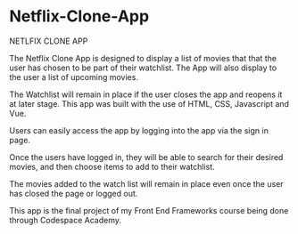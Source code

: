 # Netflix-Clone-App
NETLFIX CLONE APP

The Netflix Clone App is designed to display a list of movies that that the user has chosen to be part of their watchlist. The App will also display to the user a list of upcoming movies.  

The Watchlist will remain in place if the user closes the app and reopens it at later stage. This app was built with the use of HTML, CSS, Javascript and Vue.

Users can easily access the app by logging into the app via the sign in page.

Once the users have logged in, they will be able to search for their desired movies, and then choose items to add to their watchlist.

The movies added to the watch list will remain in place even once the user has closed the page or logged out. 

This app is the final project of my Front End Frameworks course being done through Codespace Academy. 

